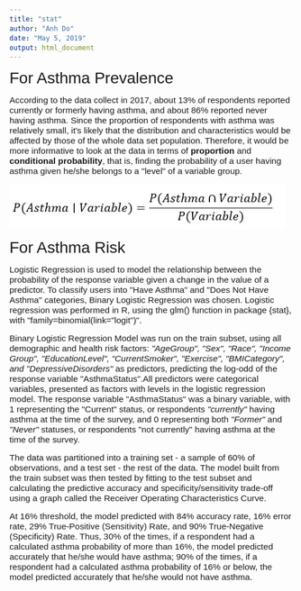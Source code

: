 ```yaml
---
title: "stat"
author: "Anh Do"
date: "May 5, 2019"
output: html_document
---
```


<span style="font-family:Arial; font-size:2em;">For Asthma Prevalence</span>

<span style="font-family:Arial; font-size:1.1em;">According to the data collect in 2017, about 13% of respondents reported currently or formerly having asthma, and about 86% reported never having asthma. Since the proportion of respondents with asthma was relatively small, it's likely that the distribution and characteristics would be affected by those of the whole data set population. Therefore, it would be more informative to look at the data in terms of **proportion** and **conditional probability**, that is, finding the probability of a user having asthma given he/she belongs to a "level" of a variable group.</span>


![Conditional Probability Equation](./Data/CondProb.png)


<span style="font-family:Arial; font-size:2em;">For Asthma Risk</span>

<span style="font-family:Arial; font-size:1.1em;">Logistic Regression is used to model the relationship between the probability of the response variable given a change in the value of a predictor. To classify users into "Have Asthma" and "Does Not Have Asthma" categories, Binary Logistic Regression was chosen. Logistic regression was performed in R, using the glm() function in package {stat}, with "family=binomial(link="logit")". </span>

<span style="font-family:Arial; font-size:1.1em;">Binary Logistic Regression Model was run on the train subset, using all demographic and health risk factors: *"AgeGroup", "Sex", "Race", "Income Group", "EducationLevel", "CurrentSmoker", "Exercise", "BMICategory", and "DepressiveDisorders"* as predictors, predicting the log-odd of the response variable "AsthmaStatus".All predictors were categorical variables, presented as factors with levels in the logistic regression model. The response variable "AsthmaStatus" was a binary variable, with 1 representing the "Current" status, or respondents *"currently"* having asthma at the time of the survey, and 0 representing both *"Former"* and *"Never"* statuses, or respondents "not currently" having asthma at the time of the survey. </span>

<span style="font-family:Arial; font-size:1.1em;">The data was partitioned into a training set - a sample of 60% of observations, and a test set - the rest of the data. The model built from the train subset was then tested by fitting to the test subset and calculating the predictive accuracy and specificity/sensitivity trade-off using a graph called the Receiver Operating Characteristics Curve. </span>


<span style="font-family:Arial; font-size:1.1em;">At 16% threshold, the model predicted with 84% accuracy rate, 16% error rate, 29% True-Positive (Sensitivity) Rate, and 90% True-Negative (Specificity) Rate. Thus, 30% of the times, if a respondent had a calculated asthma probability of more than 16%, the model predicted accurately that he/she would have asthma; 90% of the times, if a respondent had a calculated asthma probability of 16% or below, the model predicted accurately that he/she would not have asthma.</span>